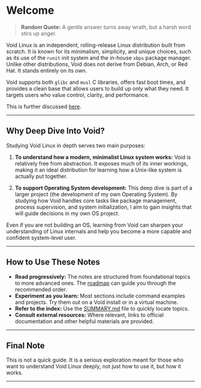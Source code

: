 # Welcome

> **Random Quote:** A gentle answer turns away wrath, but a harsh word stirs up anger.

Void Linux is an independent, rolling-release Linux distribution built from scratch. It is known for its minimalism, simplicity, and unique choices, such as its use of the `runit` init system and the in-house `xbps` package manager. Unlike other distributions, Void does not derive from Debian, Arch, or Red Hat. It stands entirely on its own.

Void supports both `glibc` and `musl` C libraries, offers fast boot times, and provides a clean base that allows users to build up only what they need. It targets users who value control, clarity, and performance.

This is further discussed [here](./00_philosophy.md).

---

## Why Deep Dive Into Void?

Studying Void Linux in depth serves two main purposes:

1. **To understand how a modern, minimalist Linux system works:** Void is relatively free from abstraction. It exposes much of its inner workings, making it an ideal distribution for learning how a Unix-like system is actually put together.

2. **To support Operating System development:** This deep dive is part of a larger project (the development of my own Operating System). By studying how Void handles core tasks like package management, process supervision, and system initialization, I aim to gain insights that will guide decisions in my own OS project.

Even if you are not building an OS, learning from Void can sharpen your understanding of Linux internals and help you become a more capable and confident system-level user.

---

## How to Use These Notes

+ **Read progressively:** The notes are structured from foundational topics to more advanced ones. The [roadmap](../roadmap/README.md) can guide you through the recommended order.
+ **Experiment as you learn:** Most sections include command examples and projects. Try them out on a Void install or in a virtual machine.
+ **Refer to the index:** Use the [SUMMARY.md](../SUMMARY.md) file to quickly locate topics.
+ **Consult external resources:** Where relevant, links to official documentation and other helpful materials are provided.

---

## Final Note

This is not a quick guide. It is a serious exploration meant for those who want to understand Void Linux deeply, not just how to use it, but how it works.

---
